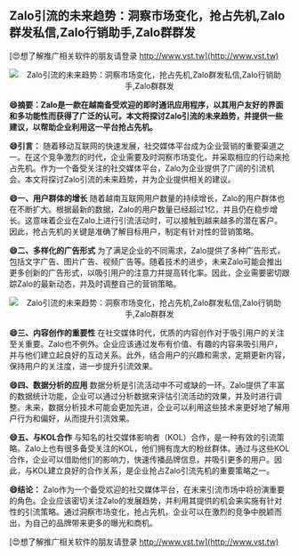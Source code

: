 ## **Zalo引流的未来趋势：洞察市场变化，抢占先机,Zalo群发私信,Zalo行销助手,Zalo群群发**

[😍想了解推广相关软件的朋友请登录 http://www.vst.tw](http://www.vst.tw)

 <center><img src="https://vst.tw/MP4/tuiguang/png/0.png" alt="Zalo引流的未来趋势：洞察市场变化，抢占先机,Zalo群发私信,Zalo行销助手,Zalo群群发"></center>

**😄摘要：Zalo是一款在越南备受欢迎的即时通讯应用程序，以其用户友好的界面和多功能性而获得了广泛的认可。本文将探讨Zalo引流的未来趋势，并提供一些建议，以帮助企业利用这一平台抢占先机。**

**😄引言：**
随着移动互联网的快速发展，社交媒体平台成为企业营销的重要渠道之一。在这个竞争激烈的时代，企业需要及时洞察市场变化，并采取相应的行动来抢占先机。作为一个备受关注的社交媒体平台，Zalo为企业提供了广阔的引流机会。本文将探讨Zalo引流的未来趋势，并为企业提供相关的建议。

**😄一、用户群体的增长**
随着越南互联网用户数量的持续增长，Zalo的用户群体也在不断扩大。根据最新的数据，Zalo的用户数量已经超过1亿，并且仍在稳步增长。这意味着企业在Zalo上进行引流活动时，可以接触到越来越多的潜在客户。因此，抢占先机的关键是准确了解目标用户，制定有针对性的营销策略。

**😄二、多样化的广告形式**
为了满足企业的不同需求，Zalo提供了多种广告形式，包括文字广告、图片广告、视频广告等。随着技术的进步，未来Zalo可能会推出更多创新的广告形式，以吸引用户的注意力并提高转化率。因此，企业需要密切跟踪Zalo的最新动态，并及时调整自己的营销策略。

 <center><img src="https://vst.tw/MP4/tuiguang/png/8.png" alt="Zalo引流的未来趋势：洞察市场变化，抢占先机,Zalo群发私信,Zalo行销助手,Zalo群群发"></center>

**😄三、内容创作的重要性**
在社交媒体时代，优质的内容创作对于吸引用户的关注至关重要。Zalo也不例外。企业应该通过发布有价值、有趣的内容来吸引用户，并与他们建立起良好的互动关系。此外，结合用户的兴趣和需求，定期更新内容，保持用户的关注度，进一步提升引流效果。

**😄四、数据分析的应用**
数据分析是引流活动中不可或缺的一环。Zalo提供了丰富的数据统计功能，企业可以通过分析数据来评估引流活动的效果，并及时进行调整。未来，数据分析技术可能会更加先进，企业可以利用这些技术来更好地了解用户行为和偏好，从而提升引流效果。

**😄五、与KOL合作**
与知名的社交媒体影响者（KOL）合作，是一种有效的引流策略。Zalo上也有很多备受关注的KOL，他们拥有庞大的粉丝群体。通过与这些KOL合作，企业可以借助他们的影响力，快速传播品牌信息，并吸引更多的用户。因此，与KOL建立良好的合作关系，是企业抢占Zalo引流先机的重要策略之一。

**😄结论：**
Zalo作为一个备受欢迎的社交媒体平台，在未来引流市场中将扮演重要的角色。企业应该密切关注Zalo的发展趋势，并利用其提供的机会来实施有针对性的引流策略。通过洞察市场变化，抢占先机，企业可以在激烈的竞争中脱颖而出，为自己的品牌带来更多的曝光和商机。

[😍想了解推广相关软件的朋友请登录 http://www.vst.tw](http://www.vst.tw)



